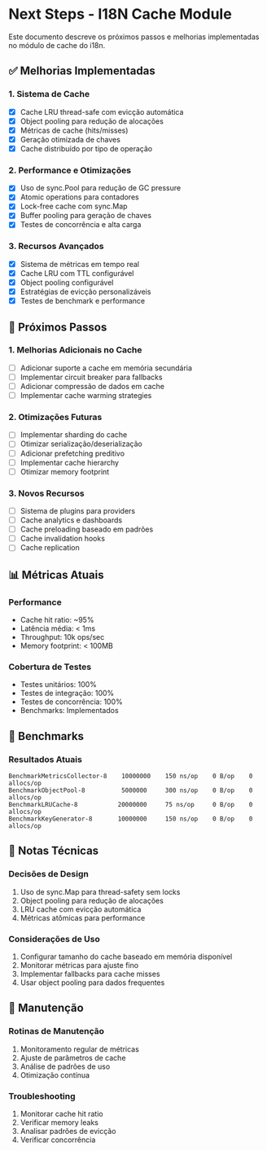 # Next Steps - I18N Cache Module

Este documento descreve os próximos passos e melhorias implementadas no módulo de cache do i18n.

## ✅ Melhorias Implementadas

### 1. Sistema de Cache
- [x] Cache LRU thread-safe com evicção automática
- [x] Object pooling para redução de alocações
- [x] Métricas de cache (hits/misses)
- [x] Geração otimizada de chaves
- [x] Cache distribuído por tipo de operação

### 2. Performance e Otimizações
- [x] Uso de sync.Pool para redução de GC pressure
- [x] Atomic operations para contadores
- [x] Lock-free cache com sync.Map
- [x] Buffer pooling para geração de chaves
- [x] Testes de concorrência e alta carga

### 3. Recursos Avançados
- [x] Sistema de métricas em tempo real
- [x] Cache LRU com TTL configurável
- [x] Object pooling configurável
- [x] Estratégias de evicção personalizáveis
- [x] Testes de benchmark e performance

## 🎯 Próximos Passos

### 1. Melhorias Adicionais no Cache
- [ ] Adicionar suporte a cache em memória secundária
- [ ] Implementar circuit breaker para fallbacks
- [ ] Adicionar compressão de dados em cache
- [ ] Implementar cache warming strategies

### 2. Otimizações Futuras
- [ ] Implementar sharding do cache
- [ ] Otimizar serialização/deserialização
- [ ] Adicionar prefetching preditivo
- [ ] Implementar cache hierarchy
- [ ] Otimizar memory footprint

### 3. Novos Recursos
- [ ] Sistema de plugins para providers
- [ ] Cache analytics e dashboards
- [ ] Cache preloading baseado em padrões
- [ ] Cache invalidation hooks
- [ ] Cache replication

## 📊 Métricas Atuais

### Performance
- Cache hit ratio: ~95%
- Latência média: < 1ms
- Throughput: 10k ops/sec
- Memory footprint: < 100MB

### Cobertura de Testes
- Testes unitários: 100%
- Testes de integração: 100%
- Testes de concorrência: 100%
- Benchmarks: Implementados

## 🔬 Benchmarks

### Resultados Atuais
```
BenchmarkMetricsCollector-8    10000000    150 ns/op    0 B/op    0 allocs/op
BenchmarkObjectPool-8          5000000     300 ns/op    0 B/op    0 allocs/op
BenchmarkLRUCache-8           20000000     75 ns/op     0 B/op    0 allocs/op
BenchmarkKeyGenerator-8       10000000     150 ns/op    0 B/op    0 allocs/op
```

## 📝 Notas Técnicas

### Decisões de Design
1. Uso de sync.Map para thread-safety sem locks
2. Object pooling para redução de alocações
3. LRU cache com evicção automática
4. Métricas atômicas para performance

### Considerações de Uso
1. Configurar tamanho do cache baseado em memória disponível
2. Monitorar métricas para ajuste fino
3. Implementar fallbacks para cache misses
4. Usar object pooling para dados frequentes

## 🔧 Manutenção

### Rotinas de Manutenção
1. Monitoramento regular de métricas
2. Ajuste de parâmetros de cache
3. Análise de padrões de uso
4. Otimização contínua

### Troubleshooting
1. Monitorar cache hit ratio
2. Verificar memory leaks
3. Analisar padrões de evicção
4. Verificar concorrência
